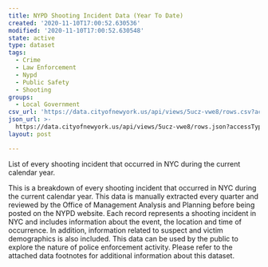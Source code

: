 ```yaml
---
title: NYPD Shooting Incident Data (Year To Date)
created: '2020-11-10T17:00:52.630536'
modified: '2020-11-10T17:00:52.630548'
state: active
type: dataset
tags:
  - Crime
  - Law Enforcement
  - Nypd
  - Public Safety
  - Shooting
groups:
  - Local Government
csv_url: 'https://data.cityofnewyork.us/api/views/5ucz-vwe8/rows.csv?accessType=DOWNLOAD'
json_url: >-
  https://data.cityofnewyork.us/api/views/5ucz-vwe8/rows.json?accessType=DOWNLOAD
layout: post

---
```

List of every shooting incident that occurred in NYC  during the current calendar year.

This is a breakdown of every shooting incident that occurred in NYC during the current calendar year. This data is manually extracted every quarter and reviewed by the Office of Management Analysis and Planning before being posted on the NYPD website. 
 Each record represents a shooting incident in NYC and includes information about the event, the location and time of occurrence. In addition, information related to suspect and victim demographics is also included. This data can be used by the public to explore the nature of police enforcement activity. Please refer to the attached data footnotes for additional information about this dataset.
